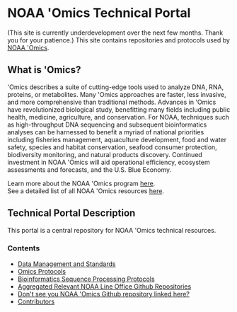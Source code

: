 NOAA 'Omics Technical Portal
===================================

(This site is currently underdevelopment over the next few months. Thank you for your patience.)
This site contains repositories and protocols used by [NOAA 'Omics](https://oceanexplorer.noaa.gov/technology/omics/noaa-omics.html).

## What is 'Omics?
'Omics describes a suite of cutting-edge tools used to analyze DNA, RNA, proteins, or metabolites. Many 'Omics approaches are faster, less invasive, and more comprehensive than traditional methods. Advances in 'Omics have revolutionized biological study, benefitting many fields including public health, medicine, agriculture, and conservation. For NOAA, techniques such as high-throughput DNA sequencing and subsequent bioinformatics analyses can be harnessed to benefit a myriad of national priorities including fisheries management, aquaculture development, food and water safety, species and habitat conservation, seafood consumer protection, biodiversity monitoring, and natural products discovery. Continued investment in NOAA 'Omics will aid operational efficiency, ecosystem assessments and forecasts, and the U.S. Blue Economy. <br>

Learn more about the NOAA 'Omics program [here](https://oceanexplorer.noaa.gov/technology/omics/noaa-omics.html). <br>
See a detailed list of all NOAA 'Omics resources [here](https://oceanexplorer.noaa.gov/technology/omics/omics-resources.html). <br>


## Technical Portal Description
This portal is a central repository for NOAA 'Omics technical resources. 

### Contents
- [Data Management and Standards](https://noaa-omics-technical-portal.readthedocs.io/en/latest/Data-Management-Standards.html)
- [Omics Protocols](https://noaa-omics-technical-portal.readthedocs.io/en/latest/Omics-protocols.html)
- [Bioinformatics Sequence Processing Protocols](https://noaa-omics-technical-portal.readthedocs.io/en/latest/Bioinformatics-sequence-processing-protocols.html)
- [Aggregated Relevant NOAA Line Office Github Repositories](https://noaa-omics-technical-portal.readthedocs.io/en/latest/Aggregated-relevant-NOAA-Line-Office-Github-Repositories.html)
- [Don't see you NOAA 'Omics Github repository linked here?](https://noaa-omics-technical-portal.readthedocs.io/en/latest/missing.html)
- [Contributors](https://noaa-omics-technical-portal.readthedocs.io/en/latest/contributors.html)
